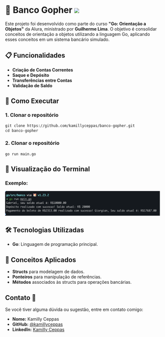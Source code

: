 # 🏦 Banco Gopher <img src="https://raw.githubusercontent.com/rfyiamcool/golang_logo/master/gif/stop.gif" width="30" />

Este projeto foi desenvolvido como parte do curso **"Go: Orientação a Objetos"** da Alura, ministrado por **Guilherme Lima**. O objetivo é consolidar conceitos de orientação a objetos utilizando a linguagem Go, aplicando esses conceitos em um sistema bancário simulado.

## 📋 Funcionalidades

- **Criação de Contas Correntes**
- **Saque e Depósito**
- **Transferências entre Contas**
- **Validação de Saldo**

## 🚀 Como Executar

### 1. Clonar o repositório

```
git clone https://github.com/kamillyceppas/banco-gopher.git
cd banco-gopher
```

### 2. Clonar o repositório
```
go run main.go
```
## 📸 Visualização do Terminal

### Exemplo:

![Tela do Terminal](exemplo.png)

## 🛠️ Tecnologias Utilizadas

- **Go**: Linguagem de programação principal.

## 🧠 Conceitos Aplicados

- **Structs** para modelagem de dados.
- **Ponteiros** para manipulação de referências.
- **Métodos** associados às structs para operações bancárias.

## Contato 📩

Se você tiver alguma dúvida ou sugestão, entre em contato comigo:

- **Nome:** Kamilly Ceppas 
- **GitHub:** [@kamillyceppas](https://github.com/kamillyceppas)
- **LinkedIn:** [Kamilly Ceppas](https://www.linkedin.com/in/kamillyceppas/)


